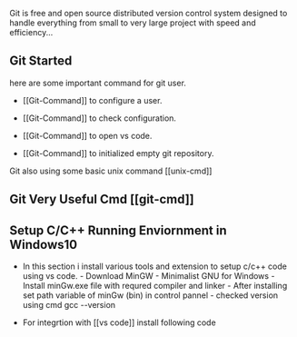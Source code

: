 Git is free and open source distributed version control system designed to handle everything from small to very large project with speed and efficiency...

## Git Started
here are some important command for git user.

- [[Git-Command]] to configure  a user.

- [[Git-Command]] to check configuration.
- [[Git-Command]] to open vs code.
-  [[Git-Command]] to initialized empty git repository.

Git also using some basic unix command [[unix-cmd]]

## Git Very Useful Cmd [[git-cmd]] 





## Setup C/C++ Running Enviornment in Windows10
- In this section i install various tools and extension to setup c/c++ code using vs code.
       -  Download MinGW - Minimalist GNU for Windows
       -  Install minGw.exe file with requred compiler and linker
       -  After installing set path variable of minGw (bin) in control pannel
       -  checked version using cmd gcc --version
       
- For integrtion with [[vs code]] install following code
